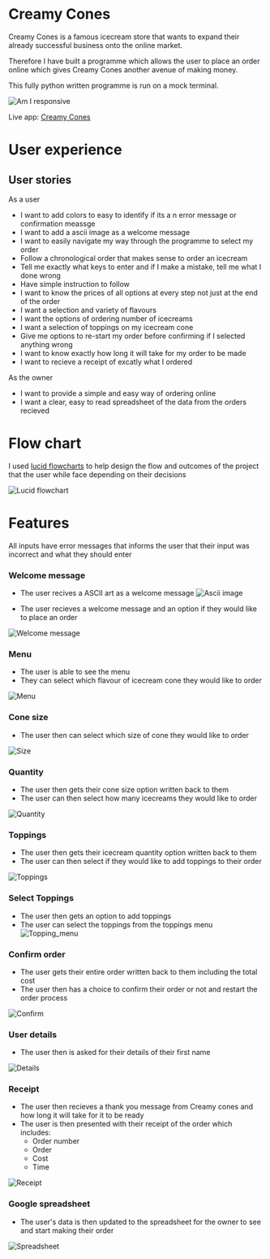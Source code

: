 # Creamy Cones

Creamy Cones is a famous icecream store that wants to expand their already successful business onto the online market. 

Therefore I have built a programme which allows the user to place an order online which gives Creamy Cones another avenue of making money.

This fully python written programme is run on a mock terminal.

![Am I responsive](/assets/Am_i_responsive.png)

Live app: [Creamy Cones](https://creamy-cones-bcfe661bc605.herokuapp.com/)

# User experience

## User stories

As a user 
* I want to add colors to easy to identify if its a n error message or confirmation meassge
* I want to add a ascii image as a welcome message
* I want to easily navigate my way through the programme to select my order
* Follow a chronological order that makes sense to order an icecream
* Tell me exactly what keys to enter and if I make a mistake, tell me what I done wrong
* Have simple instruction to follow 
* I want to know the prices of all options at every step not just at the end of the order
* I want a selection and variety of flavours
* I want the options of ordering number of icecreams
* I want a selection of toppings on my icecream cone
* Give me options to re-start my order before confirming if I selected anything wrong
* I want to know exactly how long it will take for my order to be made
* I want to recieve a receipt of excatly what I ordered

As the owner

* I want to provide a simple and easy way of ordering online
* I want a clear, easy to read spreadsheet of the data from the orders recieved

# Flow chart

I used [lucid flowcharts](https://lucid.app/users/login#/login) to help design the flow and outcomes of the project that the user while face depending on their decisions

![Lucid flowchart](/assets/lucidchart.png)

# Features

All inputs have error messages that informs the user that their input was incorrect and what they should enter

### Welcome message
* The user recives a ASCII art as a welcome message
![Ascii image ](/assets/ascii.png)

* The user recieves a welcome message and an option if they would like to place an order

![Welcome message](/assets/welcome.png)

### Menu
* The user is able to see the menu
* They can select which flavour of icecream cone  they would like to order 

![Menu](/assets/menu.png)

### Cone size
* The user then can select which size of cone they would like to order

![Size](/assets/size.png)

### Quantity
* The user then gets their cone size option written back to them
* The user can then select how many icecreams they would like to order

![Quantity](/assets/quantity.png)

### Toppings
* The user then gets their icecream quantity option written back to them
* The user can then select if they would like to add toppings to their order

![Toppings](/assets/topping.png)

### Select Toppings
* The user then gets an option to add toppings
* The user can select the toppings from the toppings menu
![Topping_menu](/assets/topping_menu.png)

### Confirm order
* The user gets their entire order written back to them including the total cost
* The user then has a choice to confirm their order or not and restart the order process

![Confirm](/assets/confirm.png)

### User details
* The user then is asked for their details of their first name 

![Details](/assets/details.png)

### Receipt
* The user then recieves a thank you message from Creamy cones and how long it will take for it to be ready
* The user is then presented with their receipt of the order which includes:
    * Order number
    * Order
    * Cost
    * Time

![Receipt](/assets/receipt.png)

### Google spreadsheet
* The user's data is then updated to the spreadsheet for the owner to see and start making their order

![Spreadsheet](/assets/spreadsheet.png)

